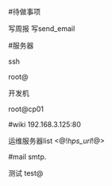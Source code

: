 #待做事项

写周报
写send_email

#服务器

ssh

root@

开发机

root@cp01


#wiki 192.168.3.125:80


运维服务器list
<@!*hps_url*!@>


#mail
smtp.

测试
test@
